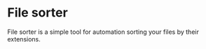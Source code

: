 # File sorter

File sorter is a simple tool for automation sorting your files by their extensions. 

